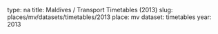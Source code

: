 type: na
title: Maldives / Transport Timetables (2013)
slug: places/mv/datasets/timetables/2013
place: mv
dataset: timetables
year: 2013
